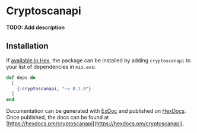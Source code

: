 # Cryptoscanapi

**TODO: Add description**

## Installation

If [available in Hex](https://hex.pm/docs/publish), the package can be installed
by adding `cryptoscanapi` to your list of dependencies in `mix.exs`:

```elixir
def deps do
  [
    {:cryptoscanapi, "~> 0.1.0"}
  ]
end
```

Documentation can be generated with [ExDoc](https://github.com/elixir-lang/ex_doc)
and published on [HexDocs](https://hexdocs.pm). Once published, the docs can
be found at [https://hexdocs.pm/cryptoscanapi](https://hexdocs.pm/cryptoscanapi).

